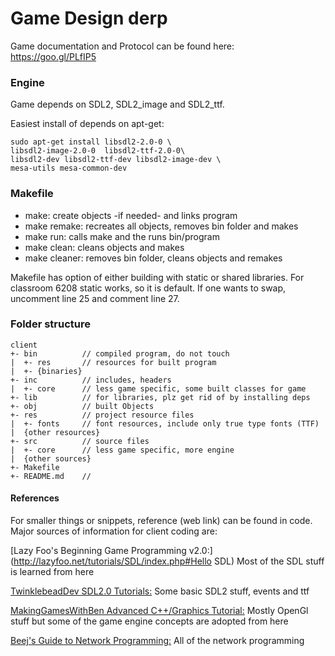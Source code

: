 Game Design derp
============================

Game documentation and Protocol can be found here:  
https://goo.gl/PLfIP5

### Engine

Game depends on SDL2, SDL2_image and SDL2_ttf.

Easiest install of depends on apt-get:
```
sudo apt-get install libsdl2-2.0-0 \
libsdl2-image-2.0-0  libsdl2-ttf-2.0-0\
libsdl2-dev libsdl2-ttf-dev libsdl2-image-dev \
mesa-utils mesa-common-dev
```

### Makefile
 * make: create objects -if needed- and links program
 * make remake: recreates all objects, removes bin folder and makes
 * make run: calls make and the runs bin/program
 * make clean: cleans objects and makes
 * make cleaner: removes bin folder, cleans objects and remakes

Makefile has option of either building with static or shared libraries. For classroom 6208 static works, so it is default. If one wants to swap, uncomment line 25 and comment line 27.

### Folder structure

```
client
+- bin          // compiled program, do not touch
|  +- res       // resources for built program
|  +- {binaries}
+- inc          // includes, headers
|  +- core      // less game specific, some built classes for game
+- lib          // for libraries, plz get rid of by installing deps
+- obj          // built Objects
+- res          // project resource files
|  +- fonts     // font resources, include only true type fonts (TTF)
|  {other resources}
+- src          // source files
|  +- core      // less game specific, more engine
|  {other sources}
+- Makefile
+- README.md    //
```

#### References

For smaller things or snippets, reference (web link) can be found in code. Major sources of information for client coding are:

[Lazy Foo's Beginning Game Programming v2.0:](http://lazyfoo.net/tutorials/SDL/index.php#Hello SDL) Most of the SDL stuff is learned from here

[TwinklebeadDev SDL2.0 Tutorials:](http://www.willusher.io/pages/sdl2/) Some basic SDL2 stuff, events and ttf  

[MakingGamesWithBen Advanced C++/Graphics Tutorial:](https://www.youtube.com/watch?v=FxCC9Ces1Yg&list=PLSPw4ASQYyymu3PfG9gxywSPghnSMiOAW) Mostly OpenGl stuff but some of the game engine concepts are adopted from here

[Beej's Guide to Network Programming:](http://beej.us/guide/bgnet/output/html/singlepage/bgnet.html) All of the network programming
